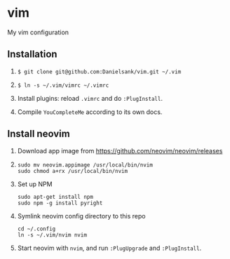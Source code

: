 # vim
My vim configuration

## Installation

1. `$ git clone git@github.com:Danielsank/vim.git ~/.vim`

1. `$ ln -s ~/.vim/vimrc ~/.vimrc`

1. Install plugins: reload `.vimrc` and do `:PlugInstall`.

1. Compile `YouCompleteMe` according to its own docs.


## Install neovim

1. Download app image from https://github.com/neovim/neovim/releases
1.
    ```
    sudo mv neovim.appimage /usr/local/bin/nvim
    sudo chmod a+rx /usr/local/bin/nvim
    ```
1. Set up NPM
    ```
    sudo apt-get install npm
    sudo npm -g install pyright
    ```
1. Symlink neovim config directory to this repo
    ```
    cd ~/.config
    ln -s ~/.vim/nvim nvim
    ```
1. Start neovim with `nvim`, and run `:PlugUpgrade` and `:PlugInstall`.
